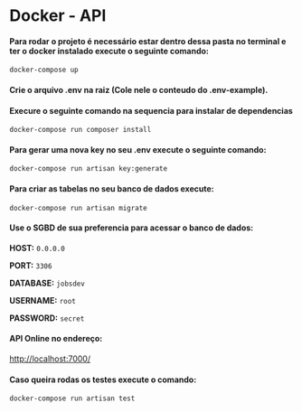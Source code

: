 # Docker - API
  
#### Para rodar o projeto é necessário estar dentro dessa pasta no terminal e ter o docker instalado execute o seguinte comando:
`docker-compose up`

#### Crie o arquivo .env na raiz (Cole nele o conteudo do .env-example).

#### Execure o seguinte comando na sequencia para instalar de dependencias 
`docker-compose run composer install`

#### Para gerar uma nova key no seu .env execute o seguinte comando:
`docker-compose run artisan key:generate`

#### Para criar as tabelas no seu banco de dados execute:
`docker-compose run artisan migrate`

#### Use o SGBD de sua preferencia para acessar o banco de dados:

**HOST:** `0.0.0.0`

**PORT:** `3306`

**DATABASE:** `jobsdev`

**USERNAME:** `root`

**PASSWORD:** `secret`

#### API Online no endereço:
[http://localhost:7000/](http://localhost:7000/)

#### Caso queira rodas os testes execute o comando:
`docker-compose run artisan test`

